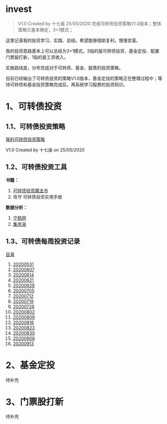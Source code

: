 # invest
> V1.0 Created by 十七亩 25/05/2020 完成可转债投资策略V1.0版本；整体策略已基本确定，3+1模式；

这里记录我的投资学习、实践、总结。希望能够借助复利，慢慢变富。

我的投资思路基本上可以总结为3+1模式。3指的是可转债投资、基金定投、配置门票股打新，1指的是工资收入。

实施路线是，分布完成对于可转债、基金、股票的投资策略。

目前已经输出了可转债投资的策略V1.0版本，基金定投的策略正在整理过程中；等待可转债和基金投资策略完成后，再系统学习股票的投资知识。

# 1、可转债投资

## 1.1、可转债投资策略

[我的可转债投资策略](https://github.com/ma-xin-rui/invest/blob/master/CB/%E6%88%91%E7%9A%84%E5%8F%AF%E8%BD%AC%E5%80%BA%E6%8A%95%E8%B5%84%E7%AD%96%E7%95%A5.md)

V1.0 Created by 十七亩 on 25/05/2020

## 1.2、可转债投资工具

**书籍：**

1. [可转债投资魔法书](https://github.com/ma-xin-rui/invest/blob/master/CB/%E5%8F%AF%E8%BD%AC%E5%80%BA%E6%8A%95%E8%B5%84%E9%AD%94%E6%B3%95%E4%B9%A6.xlsx)
2. 攻守 可转债投资实用手册

**数据分析：**

1. [宁稳网](http://www.ninwin.cn/index.php?m=cb&a=cb_all)
2. [集思录](https://www.jisilu.cn/data/cbnew/#cb)

## 1.3、可转债每周投资记录

[目录](https://github.com/ma-xin-rui/invest/tree/master/CB/cb-invest-weekly-record)

1. [20200531](https://github.com/ma-xin-rui/invest/blob/master/CB/cb-invest-weekly-record/20200531/%E5%8F%AF%E8%BD%AC%E5%80%BA%E6%8A%95%E8%B5%84%E6%AF%8F%E5%91%A8%E8%AE%B0%E5%BD%9520200531.md)
2. [20200607](https://github.com/ma-xin-rui/invest/blob/master/CB/cb-invest-weekly-record/20200607/%E5%8F%AF%E8%BD%AC%E5%80%BA%E6%8A%95%E8%B5%84%E6%AF%8F%E5%91%A8%E8%AE%B0%E5%BD%9520200607.md)
3. [20200614](https://github.com/ma-xin-rui/invest/blob/master/CB/cb-invest-weekly-record/20200614/%E5%8F%AF%E8%BD%AC%E5%80%BA%E6%8A%95%E8%B5%84%E6%AF%8F%E5%91%A8%E8%AE%B0%E5%BD%9520200614.md)
4. [20200621](https://github.com/ma-xin-rui/invest/blob/master/CB/cb-invest-weekly-record/20200621/%E5%8F%AF%E8%BD%AC%E5%80%BA%E6%8A%95%E8%B5%84%E6%AF%8F%E5%91%A8%E8%AE%B0%E5%BD%9520200621.md)
5. [20200628](https://github.com/ma-xin-rui/invest/blob/master/CB/cb-invest-weekly-record/20200628/%E5%8F%AF%E8%BD%AC%E5%80%BA%E6%8A%95%E8%B5%84%E6%AF%8F%E5%91%A8%E8%AE%B0%E5%BD%9520200628.md)
6. [20200705](https://github.com/ma-xin-rui/invest/blob/master/CB/cb-invest-weekly-record/20200705/%E5%8F%AF%E8%BD%AC%E5%80%BA%E6%8A%95%E8%B5%84%E6%AF%8F%E5%91%A8%E8%AE%B0%E5%BD%9520200705.md)
7. [20200712](https://github.com/ma-xin-rui/invest/blob/master/CB/cb-invest-weekly-record/20200712/%E5%8F%AF%E8%BD%AC%E5%80%BA%E6%8A%95%E8%B5%84%E6%AF%8F%E5%91%A8%E8%AE%B0%E5%BD%9520200712.md)
8. [20200719](https://github.com/ma-xin-rui/invest/blob/master/CB/cb-invest-weekly-record/20200719/%E5%8F%AF%E8%BD%AC%E5%80%BA%E6%8A%95%E8%B5%84%E6%AF%8F%E5%91%A8%E8%AE%B0%E5%BD%9520200719.md)
9. [20200726](https://github.com/ma-xin-rui/invest/blob/master/CB/cb-invest-weekly-record/20200726/%E5%8F%AF%E8%BD%AC%E5%80%BA%E6%8A%95%E8%B5%84%E6%AF%8F%E5%91%A8%E8%AE%B0%E5%BD%9520200726.md)
10. [20200802](https://github.com/ma-xin-rui/invest/blob/master/CB/cb-invest-weekly-record/20200802/%E5%8F%AF%E8%BD%AC%E5%80%BA%E6%8A%95%E8%B5%84%E6%AF%8F%E5%91%A8%E8%AE%B0%E5%BD%9520200802.md)
11. [20200809](https://github.com/ma-xin-rui/invest/blob/master/CB/cb-invest-weekly-record/20200809/%E5%8F%AF%E8%BD%AC%E5%80%BA%E6%8A%95%E8%B5%84%E6%AF%8F%E5%91%A8%E8%AE%B0%E5%BD%9520200809.md)
12. [20200816](https://github.com/ma-xin-rui/invest/blob/master/CB/cb-invest-weekly-record/20200816/%E5%8F%AF%E8%BD%AC%E5%80%BA%E6%8A%95%E8%B5%84%E6%AF%8F%E5%91%A8%E8%AE%B0%E5%BD%9520200816.md)
13. [20200823](https://github.com/ma-xin-rui/invest/blob/master/CB/cb-invest-weekly-record/20200823/%E5%8F%AF%E8%BD%AC%E5%80%BA%E6%8A%95%E8%B5%84%E6%AF%8F%E5%91%A8%E8%AE%B0%E5%BD%9520200823.md)
14. [20200830](https://github.com/ma-xin-rui/invest/blob/master/CB/cb-invest-weekly-record/20200830/%E5%8F%AF%E8%BD%AC%E5%80%BA%E6%8A%95%E8%B5%84%E6%AF%8F%E5%91%A8%E8%AE%B0%E5%BD%9520200830.md)
15. [20200906](https://github.com/ma-xin-rui/invest/blob/master/CB/cb-invest-weekly-record/20200906/%E5%8F%AF%E8%BD%AC%E5%80%BA%E6%8A%95%E8%B5%84%E6%AF%8F%E5%91%A8%E8%AE%B0%E5%BD%9520200906.md)
16. [20200913](https://github.com/ma-xin-rui/invest/blob/master/CB/cb-invest-weekly-record/20200913/%E5%8F%AF%E8%BD%AC%E5%80%BA%E6%8A%95%E8%B5%84%E6%AF%8F%E5%91%A8%E8%AE%B0%E5%BD%9520200913.md)

# 2、基金定投

待补充

# 3、门票股打新

待补充